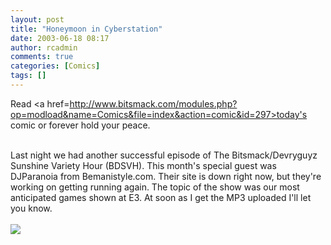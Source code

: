 ```yaml
---
layout: post
title: "Honeymoon in Cyberstation"
date: 2003-06-18 08:17
author: rcadmin
comments: true
categories: [Comics]
tags: []
---
```

Read <a href=http://www.bitsmack.com/modules.php?op=modload&name=Comics&file=index&action=comic&id=297>today's comic</a> or forever hold your peace.
<br />

<br />
Last night we had another successful episode of The Bitsmack/Devryguyz Sunshine Variety Hour (BDSVH). This month's special guest was DJParanoia from Bemanistyle.com. Their site is down right now, but they're working on getting running again. The topic of the show was our most anticipated games shown at E3. At soon as I get the MP3 uploaded I'll let you know. <Br><br><!--more--><img src='/wp/wp-content/comics/20030618.gif' alt'' />
